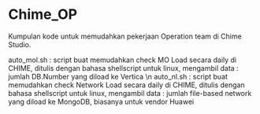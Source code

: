 # Chime_OP
Kumpulan kode untuk memudahkan pekerjaan Operation team di Chime Studio.

auto_mol.sh : script buat memudahkan check MO Load secara daily di CHIME, ditulis dengan bahasa shellscript untuk linux, mengambil data : jumlah DB.Number yang diload ke Vertica \n
auto_nl.sh : script buat memudahkan check Network Load secara daily di CHIME, ditulis dengan bahasa shellscript untuk linux, mengambil data : jumlah file-based network yang diload ke MongoDB, biasanya untuk vendor Huawei 
